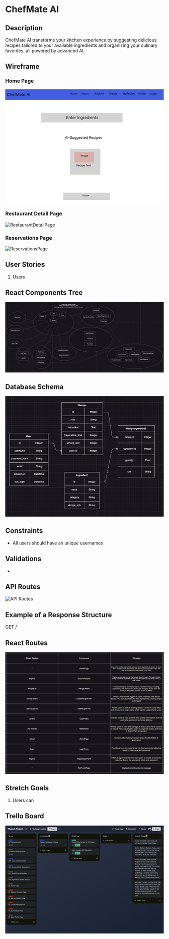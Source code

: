 # ChefMate AI

<!-- Headings -->

## Description

ChefMate AI transforms your kitchen experience by suggesting delicious recipes tailored to your available ingredients and organizing your culinary favorites, all powered by advanced AI.

## Wireframe

### Home Page

![HomePage](./planning/HomePage.png)

### Restaurant Detail Page

![RestaurantDetailPage](./planning/RestaurantDetailPage.png)

### Reservations Page

![ReservationsPage](./planning/ReservationsPage.png)

## User Stories

1. Users

## React Components Tree

![ReactComponentsTree](./planning/ComponentTree.png)

## Database Schema

![Database](./planning/Database.png)

## Constraints

- All users should have an unique usernames

## Validations

-

## API Routes

![API Routes](./planning/API-Route.png)

## Example of a Response Structure

GET /

## React Routes

![ReactRoutes](./planning/ReactRoutes.png)

## Stretch Goals

1. Users can

## Trello Board

![Trello Board](./planning/TrelloBoard.png)
